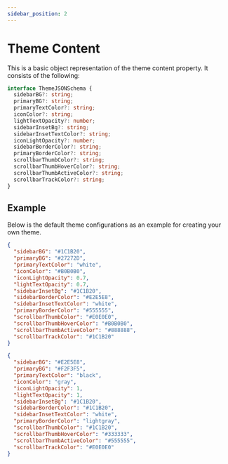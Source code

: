 ```yaml
---
sidebar_position: 2
---
```


# Theme Content

This is a basic object representation of the theme content property. It consists of the following:

```ts title="Theme Content Object" showLineNumbers
interface ThemeJSONSchema {
  sidebarBG?: string;
  primaryBG?: string;
  primaryTextColor?: string;
  iconColor?: string;
  lightTextOpacity?: number;
  sidebarInsetBg?: string;
  sidebarInsetTextColor?: string;
  iconLightOpacity?: number;
  sidebarBorderColor?: string;
  primaryBorderColor?: string;
  scrollbarThumbColor?: string;
  scrollbarThumbHoverColor?: string;
  scrollbarThumbActiveColor?: string;
  scrollbarTrackColor?: string;
}
```

## Example

Below is the default theme configurations as an example for creating your own theme.

```json title="Bytes Browser Dark" showLineNumbers
{
  "sidebarBG": "#1C1B20",
  "primaryBG": "#27272D",
  "primaryTextColor": "white",
  "iconColor": "#B0B0B0",
  "iconLightOpacity": 0.7,
  "lightTextOpacity": 0.7,
  "sidebarInsetBg": "#1C1B20",
  "sidebarBorderColor": "#E2E5E8",
  "sidebarInsetTextColor": "white",
  "primaryBorderColor": "#555555",
  "scrollbarThumbColor": "#E0E0E0",
  "scrollbarThumbHoverColor": "#B0B0B0",
  "scrollbarThumbActiveColor": "#888888",
  "scrollbarTrackColor": "#1C1B20"
}
```

```json title="Bytes Browser Light" showLineNumbers
{
  "sidebarBG": "#E2E5E8",
  "primaryBG": "#F2F3F5",
  "primaryTextColor": "black",
  "iconColor": "gray",
  "iconLightOpacity": 1,
  "lightTextOpacity": 1,
  "sidebarInsetBg": "#1C1B20",
  "sidebarBorderColor": "#1C1B20",
  "sidebarInsetTextColor": "white",
  "primaryBorderColor": "lightgray",
  "scrollbarThumbColor": "#1C1B20",
  "scrollbarThumbHoverColor": "#333333",
  "scrollbarThumbActiveColor": "#555555",
  "scrollbarTrackColor": "#E0E0E0"
}
```
